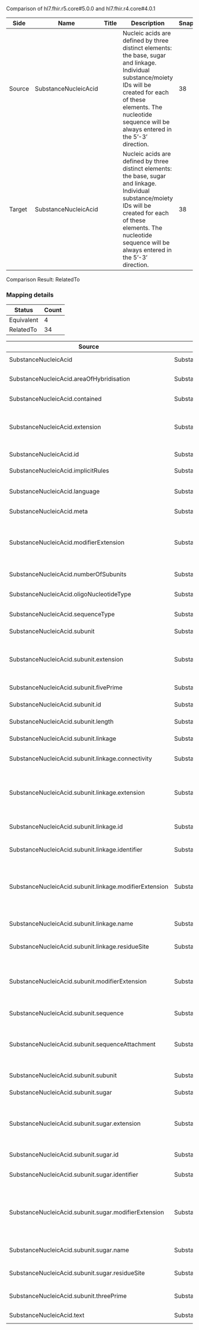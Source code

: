 Comparison of hl7.fhir.r5.core#5.0.0 and hl7.fhir.r4.core#4.0.1

| Side | Name | Title | Description | Snapshot | Differential |
| --- | --- | --- | --- | --- | --- |
| Source | SubstanceNucleicAcid |  | Nucleic acids are defined by three distinct elements: the base, sugar and linkage. Individual substance/moiety IDs will be created for each of these elements. The nucleotide sequence will be always entered in the 5’-3’ direction. | 38 | 21 |
| Target | SubstanceNucleicAcid |  | Nucleic acids are defined by three distinct elements: the base, sugar and linkage. Individual substance/moiety IDs will be created for each of these elements. The nucleotide sequence will be always entered in the 5’-3’ direction. | 38 | 21 |


Comparison Result: RelatedTo


### Mapping details

| Status | Count |
| ------ | ----- |
Equivalent | 4 |
RelatedTo | 34 |


| Source | Target | Status | Message |
| ------ | ------ | ------ | ------- |
| SubstanceNucleicAcid | SubstanceNucleicAcid | Equivalent | R5 `SubstanceNucleicAcid` maps as Equivalent to R4 `SubstanceNucleicAcid` |
| SubstanceNucleicAcid.areaOfHybridisation | SubstanceNucleicAcid.areaOfHybridisation | Equivalent | R5 `SubstanceNucleicAcid.areaOfHybridisation` maps as Equivalent to R4 `SubstanceNucleicAcid.areaOfHybridisation` |
| SubstanceNucleicAcid.contained | SubstanceNucleicAcid.contained | Equivalent | R5 `SubstanceNucleicAcid.contained` maps as Equivalent to R4 `SubstanceNucleicAcid.contained` |
| SubstanceNucleicAcid.extension | SubstanceNucleicAcid.extension | SourceIsBroaderThanTarget | R5 `SubstanceNucleicAcid.extension` maps as SourceIsBroaderThanTarget to R4 `SubstanceNucleicAcid.extension` - extension has change due to type change: R5 `extension` `Extension` maps as SourceIsBroaderThanTarget for R4 `extension` |
| SubstanceNucleicAcid.id | SubstanceNucleicAcid.id | Equivalent | R5 `SubstanceNucleicAcid.id` maps as Equivalent to R4 `SubstanceNucleicAcid.id` |
| SubstanceNucleicAcid.implicitRules | SubstanceNucleicAcid.implicitRules | Equivalent | R5 `SubstanceNucleicAcid.implicitRules` maps as Equivalent to R4 `SubstanceNucleicAcid.implicitRules` |
| SubstanceNucleicAcid.language | SubstanceNucleicAcid.language | RelatedTo | R5 `SubstanceNucleicAcid.language` maps as RelatedTo to R4 `SubstanceNucleicAcid.language` - language changed the binding strength from Required to Preferred |
| SubstanceNucleicAcid.meta | SubstanceNucleicAcid.meta | Equivalent | R5 `SubstanceNucleicAcid.meta` maps as Equivalent to R4 `SubstanceNucleicAcid.meta` |
| SubstanceNucleicAcid.modifierExtension | SubstanceNucleicAcid.modifierExtension | SourceIsBroaderThanTarget | R5 `SubstanceNucleicAcid.modifierExtension` maps as SourceIsBroaderThanTarget to R4 `SubstanceNucleicAcid.modifierExtension` - modifierExtension has change due to type change: R5 `modifierExtension` `Extension` maps as SourceIsBroaderThanTarget for R4 `modifierExtension` |
| SubstanceNucleicAcid.numberOfSubunits | SubstanceNucleicAcid.numberOfSubunits | Equivalent | R5 `SubstanceNucleicAcid.numberOfSubunits` maps as Equivalent to R4 `SubstanceNucleicAcid.numberOfSubunits` |
| SubstanceNucleicAcid.oligoNucleotideType | SubstanceNucleicAcid.oligoNucleotideType | Equivalent | R5 `SubstanceNucleicAcid.oligoNucleotideType` maps as Equivalent to R4 `SubstanceNucleicAcid.oligoNucleotideType` |
| SubstanceNucleicAcid.sequenceType | SubstanceNucleicAcid.sequenceType | Equivalent | R5 `SubstanceNucleicAcid.sequenceType` maps as Equivalent to R4 `SubstanceNucleicAcid.sequenceType` |
| SubstanceNucleicAcid.subunit | SubstanceNucleicAcid.subunit | Equivalent | R5 `SubstanceNucleicAcid.subunit` maps as Equivalent to R4 `SubstanceNucleicAcid.subunit` |
| SubstanceNucleicAcid.subunit.extension | SubstanceNucleicAcid.subunit.extension | SourceIsBroaderThanTarget | R5 `SubstanceNucleicAcid.subunit.extension` maps as SourceIsBroaderThanTarget to R4 `SubstanceNucleicAcid.subunit.extension` - extension has change due to type change: R5 `extension` `Extension` maps as SourceIsBroaderThanTarget for R4 `extension` |
| SubstanceNucleicAcid.subunit.fivePrime | SubstanceNucleicAcid.subunit.fivePrime | Equivalent | R5 `SubstanceNucleicAcid.subunit.fivePrime` maps as Equivalent to R4 `SubstanceNucleicAcid.subunit.fivePrime` |
| SubstanceNucleicAcid.subunit.id | SubstanceNucleicAcid.subunit.id | Equivalent | R5 `SubstanceNucleicAcid.subunit.id` maps as Equivalent to R4 `SubstanceNucleicAcid.subunit.id` |
| SubstanceNucleicAcid.subunit.length | SubstanceNucleicAcid.subunit.length | Equivalent | R5 `SubstanceNucleicAcid.subunit.length` maps as Equivalent to R4 `SubstanceNucleicAcid.subunit.length` |
| SubstanceNucleicAcid.subunit.linkage | SubstanceNucleicAcid.subunit.linkage | Equivalent | R5 `SubstanceNucleicAcid.subunit.linkage` maps as Equivalent to R4 `SubstanceNucleicAcid.subunit.linkage` |
| SubstanceNucleicAcid.subunit.linkage.connectivity | SubstanceNucleicAcid.subunit.linkage.connectivity | Equivalent | R5 `SubstanceNucleicAcid.subunit.linkage.connectivity` maps as Equivalent to R4 `SubstanceNucleicAcid.subunit.linkage.connectivity` |
| SubstanceNucleicAcid.subunit.linkage.extension | SubstanceNucleicAcid.subunit.linkage.extension | SourceIsBroaderThanTarget | R5 `SubstanceNucleicAcid.subunit.linkage.extension` maps as SourceIsBroaderThanTarget to R4 `SubstanceNucleicAcid.subunit.linkage.extension` - extension has change due to type change: R5 `extension` `Extension` maps as SourceIsBroaderThanTarget for R4 `extension` |
| SubstanceNucleicAcid.subunit.linkage.id | SubstanceNucleicAcid.subunit.linkage.id | Equivalent | R5 `SubstanceNucleicAcid.subunit.linkage.id` maps as Equivalent to R4 `SubstanceNucleicAcid.subunit.linkage.id` |
| SubstanceNucleicAcid.subunit.linkage.identifier | SubstanceNucleicAcid.subunit.linkage.identifier | Equivalent | R5 `SubstanceNucleicAcid.subunit.linkage.identifier` maps as Equivalent to R4 `SubstanceNucleicAcid.subunit.linkage.identifier` |
| SubstanceNucleicAcid.subunit.linkage.modifierExtension | SubstanceNucleicAcid.subunit.linkage.modifierExtension | SourceIsBroaderThanTarget | R5 `SubstanceNucleicAcid.subunit.linkage.modifierExtension` maps as SourceIsBroaderThanTarget to R4 `SubstanceNucleicAcid.subunit.linkage.modifierExtension` - modifierExtension has change due to type change: R5 `modifierExtension` `Extension` maps as SourceIsBroaderThanTarget for R4 `modifierExtension` |
| SubstanceNucleicAcid.subunit.linkage.name | SubstanceNucleicAcid.subunit.linkage.name | Equivalent | R5 `SubstanceNucleicAcid.subunit.linkage.name` maps as Equivalent to R4 `SubstanceNucleicAcid.subunit.linkage.name` |
| SubstanceNucleicAcid.subunit.linkage.residueSite | SubstanceNucleicAcid.subunit.linkage.residueSite | Equivalent | R5 `SubstanceNucleicAcid.subunit.linkage.residueSite` maps as Equivalent to R4 `SubstanceNucleicAcid.subunit.linkage.residueSite` |
| SubstanceNucleicAcid.subunit.modifierExtension | SubstanceNucleicAcid.subunit.modifierExtension | SourceIsBroaderThanTarget | R5 `SubstanceNucleicAcid.subunit.modifierExtension` maps as SourceIsBroaderThanTarget to R4 `SubstanceNucleicAcid.subunit.modifierExtension` - modifierExtension has change due to type change: R5 `modifierExtension` `Extension` maps as SourceIsBroaderThanTarget for R4 `modifierExtension` |
| SubstanceNucleicAcid.subunit.sequence | SubstanceNucleicAcid.subunit.sequence | Equivalent | R5 `SubstanceNucleicAcid.subunit.sequence` maps as Equivalent to R4 `SubstanceNucleicAcid.subunit.sequence` |
| SubstanceNucleicAcid.subunit.sequenceAttachment | SubstanceNucleicAcid.subunit.sequenceAttachment | RelatedTo | R5 `SubstanceNucleicAcid.subunit.sequenceAttachment` maps as RelatedTo to R4 `SubstanceNucleicAcid.subunit.sequenceAttachment` - sequenceAttachment has change due to type change: R5 `sequenceAttachment` `Attachment` maps as RelatedTo for R4 `sequenceAttachment` |
| SubstanceNucleicAcid.subunit.subunit | SubstanceNucleicAcid.subunit.subunit | Equivalent | R5 `SubstanceNucleicAcid.subunit.subunit` maps as Equivalent to R4 `SubstanceNucleicAcid.subunit.subunit` |
| SubstanceNucleicAcid.subunit.sugar | SubstanceNucleicAcid.subunit.sugar | Equivalent | R5 `SubstanceNucleicAcid.subunit.sugar` maps as Equivalent to R4 `SubstanceNucleicAcid.subunit.sugar` |
| SubstanceNucleicAcid.subunit.sugar.extension | SubstanceNucleicAcid.subunit.sugar.extension | SourceIsBroaderThanTarget | R5 `SubstanceNucleicAcid.subunit.sugar.extension` maps as SourceIsBroaderThanTarget to R4 `SubstanceNucleicAcid.subunit.sugar.extension` - extension has change due to type change: R5 `extension` `Extension` maps as SourceIsBroaderThanTarget for R4 `extension` |
| SubstanceNucleicAcid.subunit.sugar.id | SubstanceNucleicAcid.subunit.sugar.id | Equivalent | R5 `SubstanceNucleicAcid.subunit.sugar.id` maps as Equivalent to R4 `SubstanceNucleicAcid.subunit.sugar.id` |
| SubstanceNucleicAcid.subunit.sugar.identifier | SubstanceNucleicAcid.subunit.sugar.identifier | Equivalent | R5 `SubstanceNucleicAcid.subunit.sugar.identifier` maps as Equivalent to R4 `SubstanceNucleicAcid.subunit.sugar.identifier` |
| SubstanceNucleicAcid.subunit.sugar.modifierExtension | SubstanceNucleicAcid.subunit.sugar.modifierExtension | SourceIsBroaderThanTarget | R5 `SubstanceNucleicAcid.subunit.sugar.modifierExtension` maps as SourceIsBroaderThanTarget to R4 `SubstanceNucleicAcid.subunit.sugar.modifierExtension` - modifierExtension has change due to type change: R5 `modifierExtension` `Extension` maps as SourceIsBroaderThanTarget for R4 `modifierExtension` |
| SubstanceNucleicAcid.subunit.sugar.name | SubstanceNucleicAcid.subunit.sugar.name | Equivalent | R5 `SubstanceNucleicAcid.subunit.sugar.name` maps as Equivalent to R4 `SubstanceNucleicAcid.subunit.sugar.name` |
| SubstanceNucleicAcid.subunit.sugar.residueSite | SubstanceNucleicAcid.subunit.sugar.residueSite | Equivalent | R5 `SubstanceNucleicAcid.subunit.sugar.residueSite` maps as Equivalent to R4 `SubstanceNucleicAcid.subunit.sugar.residueSite` |
| SubstanceNucleicAcid.subunit.threePrime | SubstanceNucleicAcid.subunit.threePrime | Equivalent | R5 `SubstanceNucleicAcid.subunit.threePrime` maps as Equivalent to R4 `SubstanceNucleicAcid.subunit.threePrime` |
| SubstanceNucleicAcid.text | SubstanceNucleicAcid.text | Equivalent | R5 `SubstanceNucleicAcid.text` maps as Equivalent to R4 `SubstanceNucleicAcid.text` |

